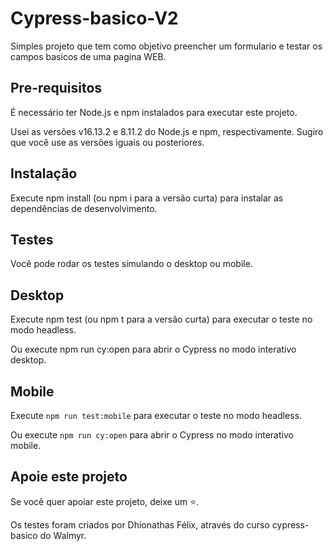# Cypress-basico-V2

Simples projeto que tem como objetivo preencher um formulario e testar os campos basicos de uma pagina WEB.

## Pre-requisitos
É necessário ter Node.js e npm instalados para executar este projeto.

Usei as versões v16.13.2 e 8.11.2 do Node.js e npm, respectivamente. Sugiro que você use as versões iguais ou posteriores.

## Instalação
Execute npm install (ou npm i para a versão curta) para instalar as dependências de desenvolvimento.

## Testes

Você pode rodar os testes simulando o desktop ou mobile.

## Desktop

Execute npm test (ou npm t para a versão curta) para executar o teste no modo headless.

Ou execute npm run cy:open para abrir o Cypress no modo interativo desktop.

## Mobile

Execute `npm run test:mobile` para executar o teste no modo headless.

Ou execute `npm run cy:open` para abrir o Cypress no modo interativo mobile.

## Apoie este projeto
Se você quer apoiar este projeto, deixe um ⭐.

Os testes foram criados por Dhionathas Félix, através do curso cypress-basico do Walmyr.